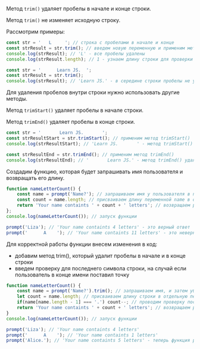 Метод `trim()` удаляет пробелы в начале и конце строки.

Метод `trim()` не изменяет исходную строку.

Рассмотрим примеры:

```javascript
const str = '   L     '; // строка с пробелами в начале и конце
const strResult = str.trim(); // введем новую переменную и применим метод trim()
console.log(strResult); // 'L' - все пробелы удалены
console.log(strResult.length); // 1 - узнаем длину строки для проверки работы метода
```

```javascript
const str = '      Learn JS.  ';
const strResult = str.trim();
console.log(strResult); // 'Learn JS.' - в середине строки пробелы не удаляются
```

Для удаления пробелов внутри строки нужно использовать другие методы.

Метод `trimStart()` удаляет пробелы в начале строки.

Метод `trimEnd()` удаляет пробелы в конце строки.

```javascript
const str = '       Learn JS.       ';
const strResultStart = str.trimStart(); // применим метод trimStart()
console.log(strResultStart); // 'Learn JS.       ' - метод trimStart() удалил пробелы только в начале строки

const strResultEnd = str.trimEnd(); // применим метод trimEnd()
console.log(strResultEnd); // '       Learn JS.' - метод trimEnd() удалил пробелы только в конце строки
```

Создадим функцию, которая будет запрашивать имя пользователя и возвращать его длину.

```javascript
function nameLetterCount() {
    const name = prompt('Name?'); // запрашиваем имя у пользователя в помощью метода prompt() и присваиваем его в переменную name
    const count = name.length; // присваиваем длину переменной name в отдельную переменную
    return 'Your name containts ' + count + ' letters'; // возвращаем результат
};
console.log(nameLetterCount()); // запуск функции
```

```javascript
prompt('Liza'); // 'Your name containts 4 letters' - это верный ответ
prompt('      A    '); // 'Your name containts 11 letters' - это неверный ответ, так как подсчитаны пробелы
```

Для корректной работы функции внесем изменения в код:

* добавим метод trim(), который удалит пробелы в начале и в конце строки
* введем проверку для последнего символа строки, на случай если пользователь в конце имени поставил точку

```javascript
function nameLetterCount() {
    const name = prompt('Name?').trim(); // запрашиваем имя, и затем убираем возможные пробелы
    let count = name.length; // присваиваем длину строки в отдельную переменную
    if(name[name.length - 1] === '.') count--; // проводим проверку последнего символа
    return 'Your name containts ' + count + ' letters'; // возвращаем результат в виде конкатенации строк
}
console.log(nameLetterCount()); // запуск функции
```

```javascript
prompt('Liza'); // 'Your name containts 4 letters'
prompt('      A    '); // 'Your name containts 1 letters'
prompt('Alice.'); // 'Your name containts 5 letters' - теперь функция работает правильно
```